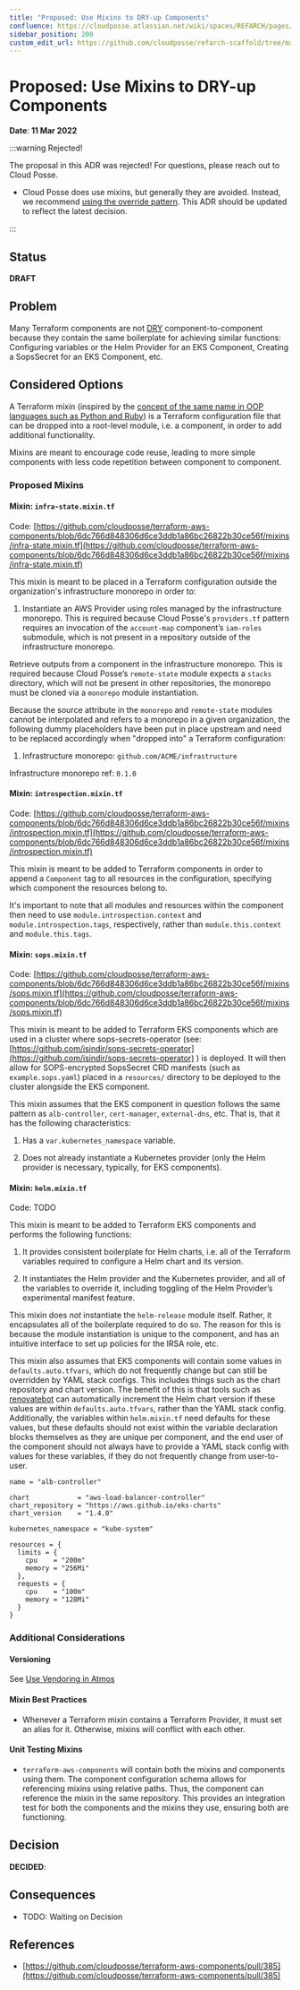 ```yaml
---
title: "Proposed: Use Mixins to DRY-up Components"
confluence: https://cloudposse.atlassian.net/wiki/spaces/REFARCH/pages/1277231107/Proposed%3A+Use+Mixins+to+DRY-up+Components
sidebar_position: 200
custom_edit_url: https://github.com/cloudposse/refarch-scaffold/tree/main/docs/docs/reference/adrs/proposed-use-mixins-to-dry-up-components.md
---
```


# Proposed: Use Mixins to DRY-up Components
**Date**: **11 Mar 2022**

:::warning Rejected!

The proposal in this ADR was rejected! For questions, please reach out to Cloud Posse.

- Cloud Posse does use mixins, but generally they are avoided. Instead, we recommend [using the override pattern](/reference-architecture/fundamentals/component-development/#how-can-terraform-modules-or-resources-be-added-to-a-component). This ADR should be updated to reflect the latest decision.

:::

## Status
**DRAFT**

## Problem
Many Terraform components are not [DRY](https://en.wikipedia.org/wiki/Don%27t_repeat_yourself) component-to-component because they contain the same boilerplate for achieving similar functions: Configuring variables or the Helm Provider for an EKS Component, Creating a SopsSecret for an EKS Component, etc.

## Considered Options

A Terraform mixin (inspired by the [concept of the same name in OOP languages such as Python and Ruby](https://en.wikipedia.org/wiki/Mixin)) is a Terraform configuration file that can be dropped into a root-level module, i.e. a component, in order to add additional functionality.

Mixins are meant to encourage code reuse, leading to more simple components with less code repetition between component to component.

### Proposed Mixins

#### Mixin: `infra-state.mixin.tf`

Code: [https://github.com/cloudposse/terraform-aws-components/blob/6dc766d848306d6ce3ddb1a86bc26822b30ce56f/mixins/infra-state.mixin.tf](https://github.com/cloudposse/terraform-aws-components/blob/6dc766d848306d6ce3ddb1a86bc26822b30ce56f/mixins/infra-state.mixin.tf)

This mixin is meant to be placed in a Terraform configuration outside the organization's infrastructure monorepo in order to:

1. Instantiate an AWS Provider using roles managed by the infrastructure monorepo. This is required because Cloud Posse's `providers.tf` pattern requires an invocation of the `account-map` component’s `iam-roles` submodule, which is not present in a repository outside of the infrastructure monorepo.

Retrieve outputs from a component in the infrastructure monorepo. This is required because Cloud Posse’s `remote-state` module expects a `stacks` directory, which will not be present in other repositories, the monorepo must be cloned via a `monorepo` module instantiation.

Because the source attribute in the `monorepo` and `remote-state` modules cannot be interpolated and refers to a monorepo in a given organization, the following dummy placeholders have been put in place upstream and need to be replaced accordingly when "dropped into" a Terraform configuration:

1. Infrastructure monorepo: `github.com/ACME/infrastructure`

Infrastructure monorepo ref: `0.1.0`

#### Mixin: `introspection.mixin.tf`

Code: [https://github.com/cloudposse/terraform-aws-components/blob/6dc766d848306d6ce3ddb1a86bc26822b30ce56f/mixins/introspection.mixin.tf](https://github.com/cloudposse/terraform-aws-components/blob/6dc766d848306d6ce3ddb1a86bc26822b30ce56f/mixins/introspection.mixin.tf)

This mixin is meant to be added to Terraform components in order to append a `Component` tag to all resources in the configuration, specifying which component the resources belong to.

It's important to note that all modules and resources within the component then need to use `module.introspection.context` and `module.introspection.tags`, respectively, rather than `module.this.context` and `module.this.tags`.

#### Mixin: `sops.mixin.tf`

Code: [https://github.com/cloudposse/terraform-aws-components/blob/6dc766d848306d6ce3ddb1a86bc26822b30ce56f/mixins/sops.mixin.tf](https://github.com/cloudposse/terraform-aws-components/blob/6dc766d848306d6ce3ddb1a86bc26822b30ce56f/mixins/sops.mixin.tf)

This mixin is meant to be added to Terraform EKS components which are used in a cluster where sops-secrets-operator (see: [https://github.com/isindir/sops-secrets-operator](https://github.com/isindir/sops-secrets-operator) ) is deployed. It will then allow for SOPS-encrypted SopsSecret CRD manifests (such as `example.sops.yaml`) placed in a `resources/` directory to be deployed to the cluster alongside the EKS component.

This mixin assumes that the EKS component in question follows the same pattern as `alb-controller`, `cert-manager`, `external-dns`, etc. That is, that it has the following characteristics:

1. Has a `var.kubernetes_namespace` variable.

2. Does not already instantiate a Kubernetes provider (only the Helm provider is necessary, typically, for EKS components).

#### Mixin: `helm.mixin.tf`

Code: TODO

This mixin is meant to be added to Terraform EKS components and performs the following functions:

1. It provides consistent boilerplate for Helm charts, i.e. all of the Terraform variables required to configure a Helm chart and its version.

2. It instantiates the Helm provider and the Kubernetes provider, and all of the variables to override it, including toggling of the Helm Provider’s experimental manifest feature.

This mixin does _not_ instantiate the `helm-release` module itself. Rather, it encapsulates all of the boilerplate required to do so. The reason for this is because the module instantiation is unique to the component, and has an intuitive interface to set up policies for the IRSA role, etc.

This mixin also assumes that EKS components will contain some values in `defaults.auto.tfvars`, which do not frequently change but can still be overridden by YAML stack configs. This includes things such as the chart repository and chart version. The benefit of this is that tools such as [renovatebot](https://github.com/renovatebot) can automatically increment the Helm chart version if these values are within `defaults.auto.tfvars`, rather than the YAML stack config. Additionally, the variables within `helm.mixin.tf` need defaults for these values, but these defaults should not exist within the variable declaration blocks themselves as they are unique per component, and the end user of the component should not always have to provide a YAML stack config with values for these variables, if they do not frequently change from user-to-user.

```
name = "alb-controller"

chart            = "aws-load-balancer-controller"
chart_repository = "https://aws.github.io/eks-charts"
chart_version    = "1.4.0"

kubernetes_namespace = "kube-system"

resources = {
  limits = {
    cpu    = "200m"
    memory = "256Mi"
  },
  requests = {
    cpu    = "100m"
    memory = "128Mi"
  }
}
```

### Additional Considerations

#### Versioning

See [Use Vendoring in Atmos](/reference-architecture/reference/adrs/use-vendoring-in-atmos)

#### Mixin Best Practices

- Whenever a Terraform mixin contains a Terraform Provider, it must set an alias for it. Otherwise, mixins will conflict with each other.

#### Unit Testing Mixins

- `terraform-aws-components` will contain both the mixins and components using them. The component configuration schema allows for referencing mixins using relative paths. Thus, the component can reference the mixin in the same repository. This provides an integration test for both the components and the mixins they use, ensuring both are functioning.

## Decision

**DECIDED**:

## Consequences

- TODO: Waiting on Decision

## References

- [https://github.com/cloudposse/terraform-aws-components/pull/385](https://github.com/cloudposse/terraform-aws-components/pull/385)


